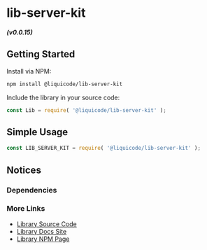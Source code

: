 # lib-server-kit
***(v0.0.15)***



Getting Started
---------------------------------------------------------------------

Install via NPM:
```bash
npm install @liquicode/lib-server-kit
```

Include the library in your source code:
```javascript
const Lib = require( '@liquicode/lib-server-kit' );
```


Simple Usage
---------------------------------------------------------------------

```javascript
const LIB_SERVER_KIT = require( '@liquicode/lib-server-kit' );

```


Notices
---------------------------------------------------------------------

### Dependencies



### More Links

- [Library Source Code](https://github.com/liquicode/lib-server-kit)
- [Library Docs Site](http://lib-server-kit.liquicode.com)
- [Library NPM Page](https://www.npmjs.com/package/@liquicode/lib-server-kit)


